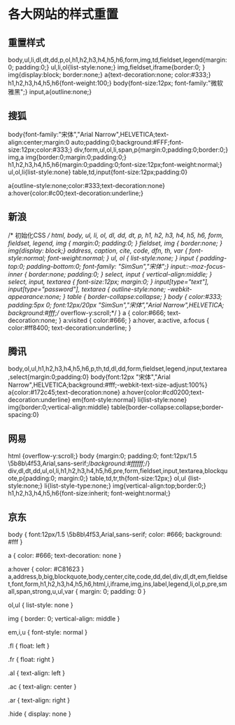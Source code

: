 # 各大网站的样式重置



## 重置样式 

body,ul,li,dl,dt,dd,p,ol,h1,h2,h3,h4,h5,h6,form,img,td,fieldset,legend{margin:0; padding:0;}
ul,li,ol{list-style:none;}
img,fieldset,iframe{border:0; }
img{display:block; border:none;}
a{text-decoration:none; color:#333;}
h1,h2,h3,h4,h5,h6{font-weight:100;}
body{font-size:12px; font-family:"微软雅黑";}
input,a{outline:none;}





## 搜狐

body{font-family:"宋体","Arial Narrow",HELVETICA;text-align:center;margin:0 auto;padding:0;background:#FFF;font-size:12px;color:#333;}
div,form,ul,ol,li,span,p{margin:0;padding:0;border:0;}
img,a img{border:0;margin:0;padding:0;}
h1,h2,h3,h4,h5,h6{margin:0;padding:0;font-size:12px;font-weight:normal;}
ul,ol,li{list-style:none}
table,td,input{font-size:12px;padding:0}

a{outline-style:none;color:#333;text-decoration:none}
a:hover{color:#c00;text-decoration:underline;}



## 新浪

 /* 初始化CSS */
        html, body, ul, li, ol, dl, dd, dt, p, h1, h2, h3, h4, h5, h6, form, fieldset, legend, img { margin:0; padding:0; }
        fieldset, img { border:none; }
        img{display: block;}
        address, caption, cite, code, dfn, th, var { font-style:normal; font-weight:normal; }
        ul, ol { list-style:none; }
        input { padding-top:0; padding-bottom:0; font-family: "SimSun","宋体";}
        input::-moz-focus-inner { border:none; padding:0; }
        select, input { vertical-align:middle; }
        select, input, textarea { font-size:12px; margin:0; }
        input[type="text"], input[type="password"], textarea { outline-style:none; -webkit-appearance:none; }
        table { border-collapse:collapse; }
        body { color:#333; padding:5px 0; font:12px/20px "SimSun","宋体","Arial Narrow",HELVETICA; background:#fff;/* overflow-y:scroll;*/ }
        a { color:#666; text-decoration:none; }
        a:visited { color:#666; }
        a:hover, a:active, a:focus { color:#ff8400; text-decoration:underline; }



## 腾讯

body,ol,ul,h1,h2,h3,h4,h5,h6,p,th,td,dl,dd,form,fieldset,legend,input,textarea,select{margin:0;padding:0}
body{font:12px "宋体","Arial Narrow",HELVETICA;background:#fff;-webkit-text-size-adjust:100%}
a{color:#172c45;text-decoration:none}
a:hover{color:#cd0200;text-decoration:underline}
em{font-style:normal}
li{list-style:none}
img{border:0;vertical-align:middle}
table{border-collapse:collapse;border-spacing:0}

## 网易

html {overflow-y:scroll;}
body {margin:0; padding:0; font:12px/1.5 \5b8b\4f53,Arial,sans-serif;/*background:#ffffff;*/}
div,dl,dt,dd,ul,ol,li,h1,h2,h3,h4,h5,h6,pre,form,fieldset,input,textarea,blockquote,p{padding:0; margin:0;}
table,td,tr,th{font-size:12px;}
ol,ul {list-style:none;}
li{list-style-type:none;}
img{vertical-align:top;border:0;}
h1,h2,h3,h4,h5,h6{font-size:inherit; font-weight:normal;}

## 京东

body {
	font:12px/1.5 \5b8b\4f53,Arial,sans-serif;
	color: #666;
	background: #fff
}

a {
	color: #666;
	text-decoration: none
}

a:hover {
	color: #C81623
}
a,address,b,big,blockquote,body,center,cite,code,dd,del,div,dl,dt,em,fieldset,font,form,h1,h2,h3,h4,h5,h6,html,i,iframe,img,ins,label,legend,li,ol,p,pre,small,span,strong,u,ul,var {
	margin: 0;
	padding: 0
}


ol,ul {
	list-style: none
}

img {
	border: 0;
	vertical-align: middle
}

em,i,u {
	font-style: normal
}

.fl {
	float: left
}

.fr {
	float: right
}

.al {
	text-align: left
}

.ac {
	text-align: center
}

.ar {
	text-align: right
}

.hide {
	display: none
}
